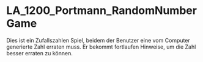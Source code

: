 # LA_1200_Portmann_RandomNumberGame
Dies ist ein Zufallszahlen Spiel, beidem der Benutzer eine vom Computer generierte Zahl erraten muss. Er bekommt fortlaufen Hinweise, um die Zahl besser erraten zu können.
